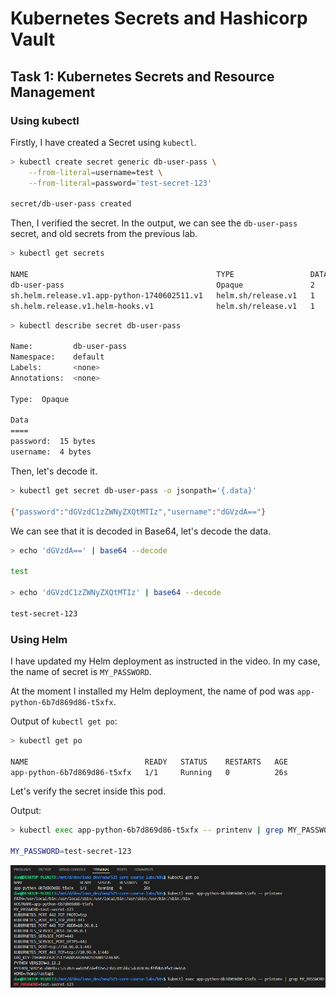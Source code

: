# Kubernetes Secrets and Hashicorp Vault

## Task 1: Kubernetes Secrets and Resource Management

### Using kubectl

Firstly, I have created a Secret using `kubectl`.

```bash
> kubectl create secret generic db-user-pass \
    --from-literal=username=test \
    --from-literal=password='test-secret-123'

secret/db-user-pass created
```

Then, I verified the secret. In the output, we can see the `db-user-pass` secret, and old secrets from the previous lab.

```bash
> kubectl get secrets

NAME                                          TYPE                 DATA   AGE  
db-user-pass                                  Opaque               2      2m13s
sh.helm.release.v1.app-python-1740602511.v1   helm.sh/release.v1   1      2d14h
sh.helm.release.v1.helm-hooks.v1              helm.sh/release.v1   1      2d14h
```

```bash
> kubectl describe secret db-user-pass

Name:         db-user-pass
Namespace:    default     
Labels:       <none>      
Annotations:  <none>      

Type:  Opaque

Data
====
password:  15 bytes       
username:  4 bytes
```

Then, let's decode it.

```bash
> kubectl get secret db-user-pass -o jsonpath='{.data}'

{"password":"dGVzdC1zZWNyZXQtMTIz","username":"dGVzdA=="}
```

We can see that it is decoded in Base64, let's decode the data.

```bash
> echo 'dGVzdA==' | base64 --decode

test

> echo 'dGVzdC1zZWNyZXQtMTIz' | base64 --decode

test-secret-123
```

### Using Helm

I have updated my Helm deployment as instructed in the video. In my case, the name of secret is `MY_PASSWORD`.

At the moment I installed my Helm deployment, the name of pod was `app-python-6b7d869d86-t5xfx`.

Output of `kubectl get po`:

```bash
> kubectl get po

NAME                          READY   STATUS    RESTARTS   AGE        
app-python-6b7d869d86-t5xfx   1/1     Running   0          26s
```

Let's verify the secret inside this pod.

Output:

```bash
> kubectl exec app-python-6b7d869d86-t5xfx -- printenv | grep MY_PASSWORD

MY_PASSWORD=test-secret-123
```

![Screenshot of output](./img/lab11_task1.png)
